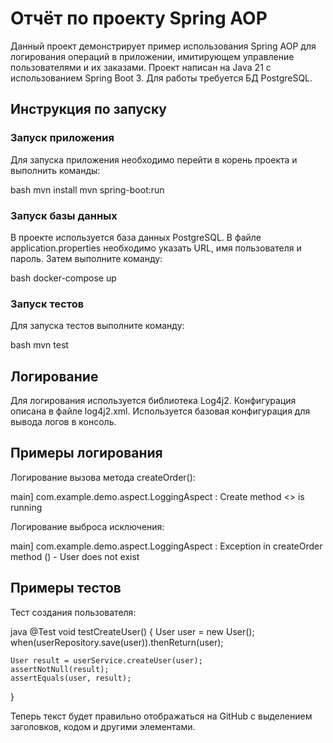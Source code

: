 # Отчёт по проекту Spring AOP

Данный проект демонстрирует пример использования Spring AOP для логирования операций в приложении, имитирующем управление пользователями и их заказами. 
Проект написан на Java 21 с использованием Spring Boot 3. Для работы требуется БД PostgreSQL.

## Инструкция по запуску

### Запуск приложения

Для запуска приложения необходимо перейти в корень проекта и выполнить команды:

bash
mvn install
mvn spring-boot:run

### Запуск базы данных

В проекте используется база данных PostgreSQL. В файле application.properties необходимо указать URL, имя пользователя и пароль. Затем выполните команду:

bash
docker-compose up

### Запуск тестов

Для запуска тестов выполните команду:

bash
mvn test

## Логирование

Для логирования используется библиотека Log4j2. Конфигурация описана в файле log4j2.xml. Используется базовая конфигурация для вывода логов в консоль.

## Примеры логирования

Логирование вызова метода createOrder():


main] com.example.demo.aspect.LoggingAspect : Create method <<createOrder>> is running

Логирование выброса исключения:


main] com.example.demo.aspect.LoggingAspect : Exception in createOrder method () - User does not exist

## Примеры тестов

Тест создания пользователя:

java
@Test
void testCreateUser() {
    User user = new User();
    when(userRepository.save(user)).thenReturn(user);

    User result = userService.createUser(user);
    assertNotNull(result);
    assertEquals(user, result);
}


Теперь текст будет правильно отображаться на GitHub с выделением заголовков, кодом и другими элементами.
